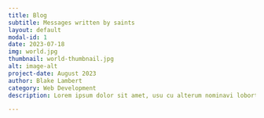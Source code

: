```yaml
---
title: Blog
subtitle: Messages written by saints
layout: default
modal-id: 1
date: 2023-07-18
img: world.jpg
thumbnail: world-thumbnail.jpg
alt: image-alt
project-date: August 2023
author: Blake Lambert 
category: Web Development
description: Lorem ipsum dolor sit amet, usu cu alterum nominavi lobortis. At duo novum diceret. Tantas apeirian vix et, usu sanctus postulant inciderint ut, populo diceret necessitatibus in vim. Cu eum dicam feugiat noluisse.

---
```

